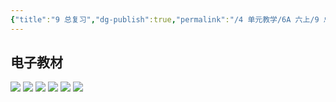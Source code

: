 ```yaml
---
{"title":"9 总复习","dg-publish":true,"permalink":"/4 单元教学/6A 六上/9 总复习/","dgPassFrontmatter":true,"noteIcon":""}
---
```



## 电子教材


<p class="grid-4">
	<img loading="lazy" decoding="async" src="https://book.pep.com.cn/1221001601141/files/mobile/116.jpg">
	<img loading="lazy" decoding="async" src="https://book.pep.com.cn/1221001601141/files/mobile/117.jpg">
	<img loading="lazy" decoding="async" src="https://book.pep.com.cn/1221001601141/files/mobile/118.jpg">
	<img loading="lazy" decoding="async" src="https://book.pep.com.cn/1221001601141/files/mobile/119.jpg">
	<img loading="lazy" decoding="async" src="https://book.pep.com.cn/1221001601141/files/mobile/120.jpg">
	<img loading="lazy" decoding="async" src="https://book.pep.com.cn/1221001601141/files/mobile/121.jpg">
</p>